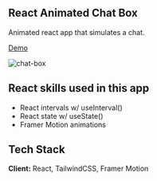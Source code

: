 ## React Animated Chat Box

Animated react app that simulates a chat.

[Demo](https://epic-hawking-5afc6f.netlify.app/)

![chat-box](https://user-images.githubusercontent.com/10157539/144160042-42db1fc0-8a69-4f5d-b5e0-c7d04005880b.gif)

## React skills used in this app

- React intervals w/ useInterval()
- React state w/ useState()
- Framer Motion animations

## Tech Stack

**Client:** React, TailwindCSS, Framer Motion

